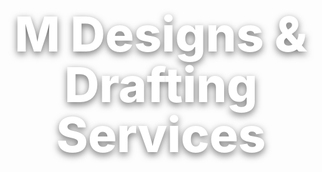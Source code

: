 <!-- Hide the theme's default header/footer so it's not split -->
<style>
  .site-header, .page-header, header, .site-footer, footer { display:none !important; }
</style>

<!-- Fullscreen hero with your image and title on top -->
<div style="
  position:relative;
  height:100vh;               /* full screen height */
  width:100%;
  margin:0 0 32px 0;
  background:url('/images/Scaffolding1.jpg') center/cover no-repeat;
  display:flex;
  align-items:center;
  justify-content:center;
  text-align:center;
  color:#fff;
">
  <h1 style="font-size:clamp(32px,8vw,84px); font-weight:800; line-height:1.05;
             text-shadow:0 4px 12px rgba(0,0,0,.55); margin:0;">
    M Designs & Drafting Services
  </h1>
</div>

<!-- Your content starts here -->
## Services
- 2D CAD drafting (AutoCAD)
- 3D modelling (SketchUp Pro)
- 3D print prototypes
- Residential/basic structural calcs

## Featured projects
- [Example Project](projects/example-project.md)

## Contact
Mdesigns.engineering@gmail.com

